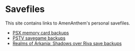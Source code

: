 # Savefiles

This site contains links to AmenAnthem's personal savefiles.

- [PSX memory card backups](https://github.com/AmenAnthem/psx-memorycard-backups)
- [PSTV savegame backups](https://github.com/AmenAnthem/pstv-savegame-backups)
- [Realms of Arkania: Shadows over Riva save backups](https://github.com/AmenAnthem/shadows-over-riva-save-backups)